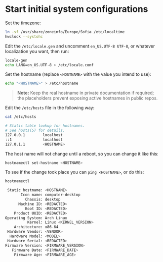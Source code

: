 # Start initial system configurations

Set the timezone:
```bash
ln -sf /usr/share/zoneinfo/Europe/Sofia /etc/localtime
hwclock --systohc
```

Edit the `/etc/locale.gen` and uncomment `en_US.UTF-8 UTF-8`, or whatever localization you want, then run:
```bash
locale-gen
echo LANG=en_US.UTF-8 > /etc/locale.conf
```

Set the hostname (replace `<HOSTNAME>` with the value you intend to use):
```bash
echo "<HOSTNAME>" > /etc/hostname
```

> **Note:** Keep the real hostname in private documentation if required; the placeholders prevent exposing active hostnames in public repos.

Edit the `/etc/hosts` file in the following way:
```bash
cat /etc/hosts

# Static table lookup for hostnames.
# See hosts(5) for details.
127.0.0.1        localhost
::1              localhost
127.0.1.1        <HOSTNAME>
```

The host name will not change until a reboot, so you can change it like this:
```bash
hostnamectl set-hostname <HOSTNAME>
```

To see if the change took place you can `ping <HOSTNAME>`, or do this:
```bash
hostnamectl

 Static hostname: <HOSTNAME>
       Icon name: computer-desktop
         Chassis: desktop
      Machine ID: <REDACTED>
         Boot ID: <REDACTED>
    Product UUID: <REDACTED>
Operating System: Arch Linux
          Kernel: Linux <KERNEL_VERSION>
    Architecture: x86-64
 Hardware Vendor: <VENDOR>
  Hardware Model: <MODEL>
 Hardware Serial: <REDACTED>
Firmware Version: <FIRMWARE_VERSION>
   Firmware Date: <FIRMWARE_DATE>
    Firmware Age: <FIRMWARE_AGE>
```
